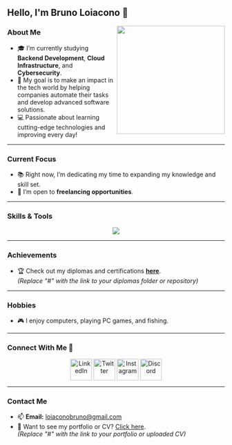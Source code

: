 ## Hello, I'm Bruno Loiacono 👋

<picture> <img align="right" src="https://github.com/7oSkaaa/7oSkaaa/blob/main/Images/Right_Side.gif?raw=true" width="250px"></picture>

### About Me  
- 🎓 I’m currently studying **Backend Development**, **Cloud Infrastructure**, and **Cybersecurity**.  
- 🌟 My goal is to make an impact in the tech world by helping companies automate their tasks and develop advanced software solutions.  
- 💻 Passionate about learning cutting-edge technologies and improving every day!  

---

### Current Focus  
- 📚 Right now, I’m dedicating my time to expanding my knowledge and skill set.  
- 🤝 I’m open to **freelancing opportunities**.  

---

### Skills & Tools  
<p align="center">
  <a href="https://skillicons.dev">
    <img src="https://skillicons.dev/icons?i=python,mysql,git,css,discord,postgres,github,html,java,js,linux,mongodb,nodejs,postman,react,vscode&perline=10" />
  </a>
</p>

---

### Achievements  
- 🏆 Check out my diplomas and certifications [**here**](#).  
*(Replace "#" with the link to your diplomas folder or repository)*  

---

### Hobbies  
- 🎮 I enjoy computers, playing PC games, and fishing.  

---

### Connect With Me 🤝  
<p align="center">
  <a href="https://www.linkedin.com/in/BrunoLoiacono/" target="blank"><img align="center" src="https://user-images.githubusercontent.com/88904952/234979284-68c11d7f-1acc-4f0c-ac78-044e1037d7b0.png" alt="LinkedIn" height="50" width="50" /></a>
  <a href="https://twitter.com/LoiaconoBruno08" target="blank"><img align="center" src="https://user-images.githubusercontent.com/88904952/234980676-61bfb021-ecc8-48f7-88e6-34c1b06c4a58.png" alt="Twitter" height="50" width="50" /></a> 
  <a href="https://www.instagram.com/brunoloiacono__/" target="blank"><img align="center" src="https://user-images.githubusercontent.com/88904952/234981169-2dd1e58f-4b7e-468c-8213-034ba62156c3.png" alt="Instagram" height="50" width="50" /></a>
  <a href="https://discordapp.com/users/Bl" target="blank"><img align="center" src="https://user-images.githubusercontent.com/88904952/234982627-019fd336-6248-453c-9b05-97c13fd1d207.png" alt="Discord" height="50" width="50" /></a>
</p>  

---

### Contact Me  
- 📫 **Email:** loiaconobruno@gmail.com  
- 📄 Want to see my portfolio or CV? [Click here](#).  
*(Replace "#" with the link to your portfolio or uploaded CV)*  
